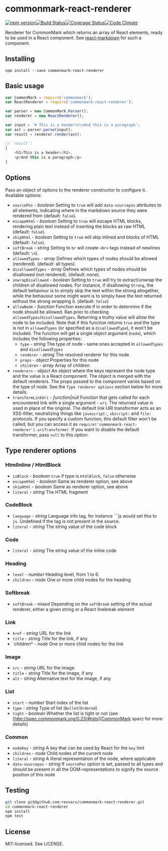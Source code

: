 # commonmark-react-renderer

[![npm version](http://img.shields.io/npm/v/commonmark-react-renderer.svg?style=flat-square)](http://browsenpm.org/package/commonmark-react-renderer)[![Build Status](http://img.shields.io/travis/rexxars/commonmark-react-renderer/master.svg?style=flat-square)](https://travis-ci.org/rexxars/commonmark-react-renderer)[![Coverage Status](http://img.shields.io/codeclimate/coverage/github/rexxars/commonmark-react-renderer.svg?style=flat-square)](https://codeclimate.com/github/rexxars/commonmark-react-renderer)[![Code Climate](http://img.shields.io/codeclimate/github/rexxars/commonmark-react-renderer.svg?style=flat-square)](https://codeclimate.com/github/rexxars/commonmark-react-renderer/)

Renderer for CommonMark which returns an array of React elements, ready to be used in a React component. See [react-markdown](https://github.com/rexxars/react-markdown/) for such a component.

## Installing

```
npm install --save commonmark-react-renderer
```

## Basic usage

```js
var CommonMark = require('commonmark');
var ReactRenderer = require('commonmark-react-renderer');

var parser = new CommonMark.Parser();
var renderer = new ReactRenderer();

var input = '# This is a header\n\nAnd this is a paragraph';
var ast = parser.parse(input);
var result = renderer.render(ast);

// `result`:
[
    <h1>This is a header</h1>,
    <p>And this is a paragraph</p>
]
```

## Options

Pass an object of options to the renderer constructor to configure it. Available options:

* `sourcePos` - *boolean* Setting to `true` will add `data-sourcepos` attributes to all elements, indicating where in the markdown source they were rendered from (default: `false`).
* `escapeHtml` - *boolean* Setting to `true` will escape HTML blocks, rendering plain text instead of inserting the blocks as raw HTML (default: `false`).
* `skipHtml` - *boolean* Setting to `true` will skip inlined and blocks of HTML (default: `false`).
* `softBreak` - *string* Setting to `br` will create `<br>` tags instead of newlines (default: `\n`).
* `allowedTypes` - *array* Defines which types of nodes should be allowed (rendered). (default: all types).
* `disallowedTypes` - *array* Defines which types of nodes should be disallowed (not rendered). (default: none).
* `unwrapDisallowed` - *boolean* Setting to `true` will try to extract/unwrap the children of disallowed nodes. For instance, if disallowing `Strong`, the default behaviour is to simply skip the text within the strong altogether, while the behaviour some might want is to simply have the text returned without the strong wrapping it. (default: `false`)
* `allowNode` - *function* Function execute if in order to determine if the node should be allowed. Ran prior to checking `allowedTypes`/`disallowedTypes`. Returning a truthy value will allow the node to be included. Note that if this function returns `true` and the type is not in `allowedTypes` (or specified as a `disallowedType`), it won't be included. The function will get a single object argument (`node`), which includes the following properties:
  * `type` - *string* The type of node - same ones accepted in `allowedTypes` and `disallowedTypes`
  * `renderer` - *string* The resolved renderer for this node
  * `props` - *object* Properties for this node
  * `children` - *array* Array of children
* `renderers` - *object* An object where the keys represent the node type and the value is a React component. The object is merged with the default renderers. The props passed to the component varies based on the type of node. See the `Type renderer options` section below for more details.
* `transformLinkUri` - *function|null* Function that gets called for each encountered link with a single argument - `uri`. The returned value is used in place of the original. The default link URI transformer acts as an XSS-filter, neutralizing things like `javascript:`, `vbscript:` and `file:` protocols. If you specify a custom function, this default filter won't be called, but you can access it as `require('commonmark-react-renderer').uriTransformer`. If you want to disable the default transformer, pass `null` to this option.

## Type renderer options

### HtmlInline / HtmlBlock

* `isBlock` - *boolean* `true` if type is `HtmlBlock`, `false` otherwise
* `escapeHtml` - *boolean* Same as renderer option, see above
* `skipHtml` - *boolean* Same as renderer option, see above
* `literal` - *string* The HTML fragment

### CodeBlock

* `language` - *string* Language info tag, for instance \```js would set this to `js`. Undefined if the tag is not present in the source.
* `literal` - *string* The string value of the code block

### Code

* `literal` - *string* The string value of the inline code

### Heading

* `level` - *number* Heading level, from 1 to 6.
* `children` - *node* One or more child nodes for the heading

### Softbreak

* `softBreak` - *mixed* Depending on the `softBreak` setting of the actual renderer, either a given string or a React linebreak element

### Link

* `href` - *string* URL for the link
* `title` - *string* Title for the link, if any
* `children* - *node* One or more child nodes for the link

### Image

* `src` - *string* URL for the image
* `title` - *string* Title for the image, if any
* `alt` - *string* Alternative text for the image, if any

### List

* `start` - *number* Start index of the list
* `type` - *string* Type of list (`Bullet`/`Ordered`)
* `tight` - *boolean* Whether the list is tight or not (see [http://spec.commonmark.org/0.23/#lists](CommonMark spec) for more details)

### Common

* `nodeKey` - *string* A key that can be used by React for the `key` hint
* `children` - *node* Child nodes of the current node
* `literal` - *string* A literal representation of the node, where applicable
* `data-sourcepos` - *string* If `sourcePos` option is set, passed to all types and should be present in all the DOM-representations to signify the source position of this node

## Testing

```bash
git clone git@github.com:rexxars/commonmark-react-renderer.git
cd commonmark-react-renderer
npm install
npm test
```

## License

MIT-licensed. See LICENSE.
